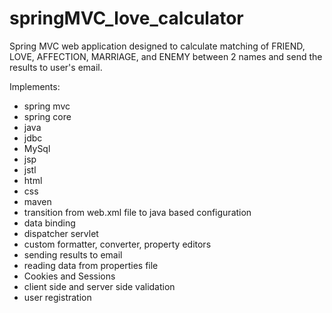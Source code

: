 # springMVC_love_calculator
Spring MVC web application designed to calculate matching  of FRIEND, LOVE, AFFECTION, MARRIAGE, and ENEMY between 2 names and send the results to user's email. 

Implements:
- spring mvc
- spring core
- java
- jdbc
- MySql
- jsp
- jstl
- html
- css
- maven
- transition from web.xml file to java based configuration
- data binding
- dispatcher servlet
- custom formatter, converter, property editors
- sending results to email
- reading data from properties file
- Cookies and Sessions
- client side and server side validation
- user registration
